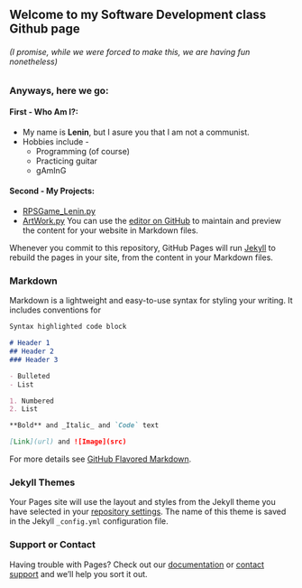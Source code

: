 ## Welcome to my Software Development class Github page
###### (I promise, while we were forced to make this, we are having fun nonetheless)

### Anyways, here we go:
#### First - Who Am I?:
- My name is **Lenin**, but I asure you that I am not a communist.
- Hobbies include -
    * Programming (of course)
    * Practicing guitar
    * gAmInG

#### Second - My Projects:
- [RPSGame_Lenin.py](RPSGame_Lenin.py)
- [ArtWork.py](ArtWork.py)
You can use the [editor on GitHub](https://github.com/Oqqay/SDClass/edit/master/README.md) to maintain and preview the content for your website in Markdown files.

Whenever you commit to this repository, GitHub Pages will run [Jekyll](https://jekyllrb.com/) to rebuild the pages in your site, from the content in your Markdown files.

### Markdown

Markdown is a lightweight and easy-to-use syntax for styling your writing. It includes conventions for

```markdown
Syntax highlighted code block

# Header 1
## Header 2
### Header 3

- Bulleted
- List

1. Numbered
2. List

**Bold** and _Italic_ and `Code` text

[Link](url) and ![Image](src)
```

For more details see [GitHub Flavored Markdown](https://guides.github.com/features/mastering-markdown/).

### Jekyll Themes

Your Pages site will use the layout and styles from the Jekyll theme you have selected in your [repository settings](https://github.com/Oqqay/SDClass/settings). The name of this theme is saved in the Jekyll `_config.yml` configuration file.

### Support or Contact

Having trouble with Pages? Check out our [documentation](https://help.github.com/categories/github-pages-basics/) or [contact support](https://github.com/contact) and we’ll help you sort it out.
